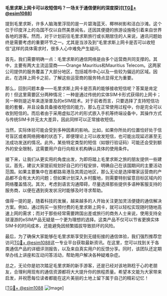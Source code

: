 **毛里求斯上网卡可以收短信吗？一场关于通信便利的深度探讨[[TG💪+ @esim1088](https://t.me/s/esim1088)]**

提到毛里求斯，许多人脑海里浮现的是一片碧海蓝天、椰林树影和洁白沙滩。这个位于印度洋上的岛国不仅以自然美景闻名，还因其便捷的旅游设施吸引着来自世界各地的游客。然而，对于计划前往毛里求斯旅行或长期居住的人来说，通讯问题始终是需要考虑的重要环节之一。尤其是当涉及到“毛里求斯上网卡是否可以收短信”这样的具体需求时，很多人心中难免产生疑问。

首先，我们需要明确一点：毛里求斯的通信网络是由多个运营商共同支撑的。其中，主要有两大主流运营商——Orange Mauritius和Mauritius Telecom。这两家公司提供的服务覆盖了大部分地区，包括城市中心以及一些较为偏远的区域。因此，在选择上网卡之前，了解这些运营商的服务特点显得尤为重要。

那么，回到问题本身——毛里求斯上网卡是否真的能够接收短信呢？答案是肯定的！但这里需要区分两种情况：一种是通过传统的实体SIM卡形式获得的上网卡；另一种则是近年来逐渐普及的eSIM技术。对于前者而言，只要选择了支持短信功能的套餐，并且设备具备接收短信的能力，那么在正常使用过程中，你是完全可以收到短信的。而后者由于采用虚拟芯片的形式嵌入手机等终端设备中，其操作方式与传统SIM卡并无太大差异，因此同样可以正常接收短信。

当然，实际体验可能会受到多种因素的影响。比如，如果你所处的位置恰好处于信号盲区或者网络拥堵的状态下，即便理论上可以收发短信，也可能出现延迟甚至无法成功发送的情况。此外，某些特定类型的短信（如银行验证码）可能还会受到额外的安全限制，这需要用户自行向相关机构确认具体的使用条件。

接下来，让我们从更实用的角度出发，为即将踏上毛里求斯之旅的朋友提供一些建议。首先，建议大家提前规划好自己的行程安排，明确自己在该国期间的主要活动范围。如果主要集中在首都路易港及其周边地区，那么无论是选择哪家运营商的产品都不会有太大的问题；但如果计划深入乡村腹地，则需要特别留意目标区域内的网络覆盖情况。其次，考虑到语言沟通障碍，尽量选择那些提供多语种客服支持的服务商，以便在遇到突发状况时能够及时寻求帮助。

值得一提的是，随着科技的发展，越来越多的人开始关注更加灵活便捷的通信解决方案。例如，通过购买一张预付费的毛里求斯上网卡，就可以轻松实现随时随地高速上网的需求；而对于那些经常需要跨国出差或旅行的商务人士来说，使用支持全球漫游的eSIM产品无疑是一个更为理想的选择。这类产品不仅可以节省更换实体SIM卡的时间成本，还能避免因频繁插拔导致损坏的风险。

最后，为了确保大家能够在毛里求斯享受到无缝衔接的通信体验，我们强烈推荐您访问[TG💪+ @esim1088](https://t.me/s/esim1088)这一专业平台获取最新资讯。在这里，您可以找到关于各类通信产品的详细评测报告，以及来自真实用户的反馈分享。同时，该团队还定期举办线上讲座和互动问答活动，帮助用户解决各种疑难杂症。

总之，无论你是初次踏足毛里求斯的新手游客，还是已经对该地熟稔于心的老朋友，合理利用现有的通信资源都将大大提升你的旅程质量。希望本文能为大家带来启发，并祝愿每位读者都能在这片美丽的土地上留下属于自己的精彩记忆！

[[TG💪+ @esim1088](https://t.me/s/esim1088) ![Image](https://i.postimg.cc/4NQfJmqS/Snipaste-2025-05-13-00-14-12.png)]